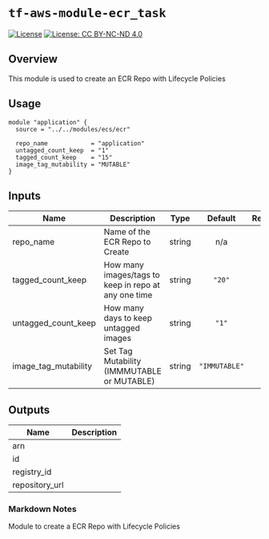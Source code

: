 # `tf-aws-module-ecr_task`

[![License](https://img.shields.io/badge/License-Apache_2.0-blue.svg)](https://opensource.org/licenses/Apache-2.0)
[![License: CC BY-NC-ND 4.0](https://img.shields.io/badge/License-CC_BY--NC--ND_4.0-lightgrey.svg)](https://creativecommons.org/licenses/by-nc-nd/4.0/)

## Overview

This module is used to create an ECR Repo with Lifecycle Policies

## Usage

```golang
module "application" {
  source = "../../modules/ecs/ecr"

  repo_name            = "application"
  untagged_count_keep  = "1"
  tagged_count_keep    = "15"
  image_tag_mutability = "MUTABLE"
}
```

## Inputs

| Name                 | Description                                          |  Type  |    Default    | Required |
| -------------------- | ---------------------------------------------------- | :----: | :-----------: | :------: |
| repo_name            | Name of the ECR Repo to Create                       | string |      n/a      |   yes    |
| tagged_count_keep    | How many images/tags to keep in repo at any one time | string |    `"20"`     |    no    |
| untagged_count_keep  | How many days to keep untagged images                | string |     `"1"`     |    no    |
| image_tag_mutability | Set Tag Mutability (IMMMUTABLE or MUTABLE)           | string | `"IMMUTABLE"` |    no    |

## Outputs

| Name           | Description |
| -------------- | ----------- |
| arn            |             |
| id             |             |
| registry_id    |             |
| repository_url |             |

### Markdown Notes
<!-- optional markdown-notes-tree directory description starts here -->
Module to create a ECR Repo with Lifecycle Policies
<!-- optional markdown-notes-tree directory description ends here -->

